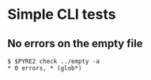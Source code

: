 # Simple CLI tests

## No errors on the empty file

```scrut
$ $PYRE2 check ../empty -a
* 0 errors, * (glob*)
```
